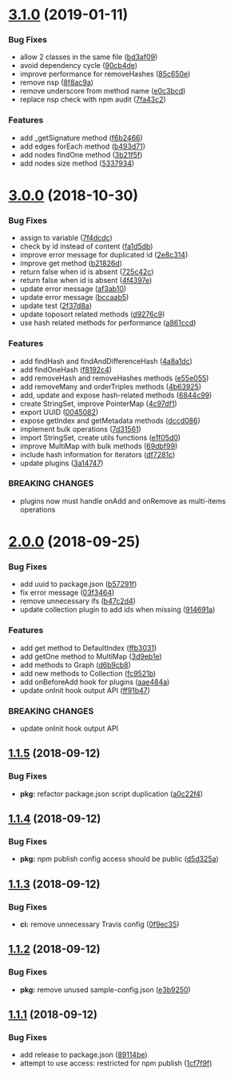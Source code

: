 # [3.1.0](https://github.com/LabShare/data-structures/compare/v3.0.0...v3.1.0) (2019-01-11)


### Bug Fixes

* allow 2 classes in the same file ([bd3af09](https://github.com/LabShare/data-structures/commit/bd3af09))
* avoid dependency cycle ([90cb4de](https://github.com/LabShare/data-structures/commit/90cb4de))
* improve performance for removeHashes ([85c650e](https://github.com/LabShare/data-structures/commit/85c650e))
* remove nsp ([8f8ac9a](https://github.com/LabShare/data-structures/commit/8f8ac9a))
* remove underscore from method name ([e0c3bcd](https://github.com/LabShare/data-structures/commit/e0c3bcd))
* replace nsp check with npm audit ([7fa43c2](https://github.com/LabShare/data-structures/commit/7fa43c2))


### Features

* add _getSignature method ([f6b2466](https://github.com/LabShare/data-structures/commit/f6b2466))
* add edges forEach method ([b493d71](https://github.com/LabShare/data-structures/commit/b493d71))
* add nodes findOne method ([3b21f5f](https://github.com/LabShare/data-structures/commit/3b21f5f))
* add nodes size method ([5337934](https://github.com/LabShare/data-structures/commit/5337934))

# [3.0.0](https://github.com/LabShare/data-structures.git/compare/v2.0.0...v3.0.0) (2018-10-30)


### Bug Fixes

* assign to variable ([7f4dcdc](https://github.com/LabShare/data-structures.git/commit/7f4dcdc))
* check by id instead of content ([fa1d5db](https://github.com/LabShare/data-structures.git/commit/fa1d5db))
* improve error message for duplicated id ([2e8c314](https://github.com/LabShare/data-structures.git/commit/2e8c314))
* improve get method ([b21826d](https://github.com/LabShare/data-structures.git/commit/b21826d))
* return false when id is absent ([725c42c](https://github.com/LabShare/data-structures.git/commit/725c42c))
* return false when id is absent ([4f4397e](https://github.com/LabShare/data-structures.git/commit/4f4397e))
* update error message ([af3ab10](https://github.com/LabShare/data-structures.git/commit/af3ab10))
* update error message ([bccaab5](https://github.com/LabShare/data-structures.git/commit/bccaab5))
* update test ([2f37d8a](https://github.com/LabShare/data-structures.git/commit/2f37d8a))
* update toposort related methods ([d9276c9](https://github.com/LabShare/data-structures.git/commit/d9276c9))
* use hash related methods for performance ([a861ccd](https://github.com/LabShare/data-structures.git/commit/a861ccd))


### Features

* add findHash and findAndDifferenceHash ([4a8a1dc](https://github.com/LabShare/data-structures.git/commit/4a8a1dc))
* add findOneHash ([f8192c4](https://github.com/LabShare/data-structures.git/commit/f8192c4))
* add removeHash and removeHashes methods ([e55e055](https://github.com/LabShare/data-structures.git/commit/e55e055))
* add removeMany and orderTriples methods ([4b63925](https://github.com/LabShare/data-structures.git/commit/4b63925))
* add, update and expose hash-related methods ([6844c99](https://github.com/LabShare/data-structures.git/commit/6844c99))
* create StringSet, improve PointerMap ([4c97df1](https://github.com/LabShare/data-structures.git/commit/4c97df1))
* export UUID ([0045082](https://github.com/LabShare/data-structures.git/commit/0045082))
* expose getIndex and getMetadata methods ([dccd086](https://github.com/LabShare/data-structures.git/commit/dccd086))
* implement bulk operations ([7d31561](https://github.com/LabShare/data-structures.git/commit/7d31561))
* import StringSet, create utils functions ([e1f05d0](https://github.com/LabShare/data-structures.git/commit/e1f05d0))
* improve MultiMap with bulk methods ([69dbf99](https://github.com/LabShare/data-structures.git/commit/69dbf99))
* include hash information for iterators ([df7281c](https://github.com/LabShare/data-structures.git/commit/df7281c))
* update plugins ([3a14747](https://github.com/LabShare/data-structures.git/commit/3a14747))


### BREAKING CHANGES

* plugins now must handle onAdd and onRemove as 
multi-items operations

# [2.0.0](https://github.com/LabShare/data-structures/compare/v1.1.5...v2.0.0) (2018-09-25)


### Bug Fixes

* add uuid to package.json ([b57291f](https://github.com/LabShare/data-structures/commit/b57291f))
* fix error message ([03f3464](https://github.com/LabShare/data-structures/commit/03f3464))
* remove unnecessary ifs ([b47c2d4](https://github.com/LabShare/data-structures/commit/b47c2d4))
* update collection plugin to add ids when missing ([914691a](https://github.com/LabShare/data-structures/commit/914691a))


### Features

* add get method to DefaultIndex ([ffb3031](https://github.com/LabShare/data-structures/commit/ffb3031))
* add getOne method to MultiMap ([3d9eb1e](https://github.com/LabShare/data-structures/commit/3d9eb1e))
* add methods to Graph ([d6b9cb8](https://github.com/LabShare/data-structures/commit/d6b9cb8))
* add new methods to Collection ([fc9521b](https://github.com/LabShare/data-structures/commit/fc9521b))
* add onBeforeAdd hook for plugins ([aae484a](https://github.com/LabShare/data-structures/commit/aae484a))
* update onInit hook output API ([ff91b47](https://github.com/LabShare/data-structures/commit/ff91b47))


### BREAKING CHANGES

* update onInit hook output API

## [1.1.5](https://github.com/LabShare/data-structures/compare/v1.1.4...v1.1.5) (2018-09-12)


### Bug Fixes

* **pkg:** refactor package.json script duplication ([a0c22f4](https://github.com/LabShare/data-structures/commit/a0c22f4))

## [1.1.4](https://github.com/LabShare/data-structures/compare/v1.1.3...v1.1.4) (2018-09-12)


### Bug Fixes

* **pkg:** npm publish config access should be public ([d5d325a](https://github.com/LabShare/data-structures/commit/d5d325a))

## [1.1.3](https://github.com/LabShare/data-structures/compare/v1.1.2...v1.1.3) (2018-09-12)


### Bug Fixes

* **ci:** remove unnecessary Travis config ([0f9ec35](https://github.com/LabShare/data-structures/commit/0f9ec35))

## [1.1.2](https://github.com/LabShare/data-structures/compare/v1.1.1...v1.1.2) (2018-09-12)


### Bug Fixes

* **pkg:** remove unused sample-config.json ([e3b9250](https://github.com/LabShare/data-structures/commit/e3b9250))

## [1.1.1](https://github.com/LabShare/data-structures/compare/v1.1.0...v1.1.1) (2018-09-12)


### Bug Fixes

* add release to package.json ([89114be](https://github.com/LabShare/data-structures/commit/89114be))
* attempt to use access: restricted for npm publish ([1cf7f9f](https://github.com/LabShare/data-structures/commit/1cf7f9f))
